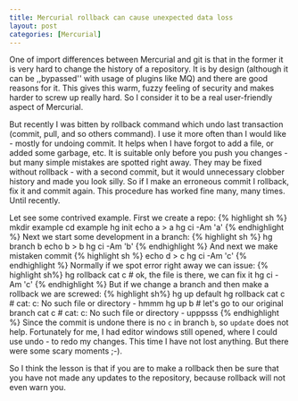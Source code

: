 ```yaml
---
title: Mercurial rollback can cause unexpected data loss
layout: post
categories: [Mercurial]
---
```

One of import differences between Mercurial and git is that in the former it is very hard to change the history of a repository. It is by design (although it can be ,,bypassed'' with usage of plugins like MQ) and there are good reasons for it. This gives this warm, fuzzy feeling of security and makes harder to screw up really hard. So I consider it to be a real user-friendly aspect of Mercurial.

But recently I was bitten by rollback command which undo last transaction (commit, pull, and so others command). I use it more often than I would like - mostly for undoing commit. It helps when I have forgot to add a file, or added some garbage, etc. It is suitable only before you push you changes - but many simple mistakes are spotted right away. They may be fixed without rollback - with a second commit, but it would unnecessary clobber history and made you look silly. So if I make an erroneous commit I rollback, fix it and commit again. This procedure has worked fine many, many times. Until recently.

Let see some contrived example. First we create a repo:
{% highlight sh %}
mkdir example
cd example
hg init
echo a > a
hg ci -Am 'a'
{% endhighlight %}
Next we start some development in a branch:
{% highlight sh %}
hg branch b
echo b > b
hg ci -Am 'b'
{% endhighlight %}
And next we make mistaken commit
{% highlight sh %}
echo d > c
hg ci -Am 'c'
{% endhighlight %}
Normally if we spot error right away we can issue:
{% highlight sh%}
hg rollback
cat c # ok, the file is there, we can fix it
hg ci -Am 'c'
{% endhighlight %}
But if we change a branch and then make a rollback we are screwed:
{% highlight sh%}
hg up default
hg rollback
cat c # cat: c: No such file or directory - hmmm
hg up b # let's go to our original branch
cat c # cat: c: No such file or directory - upppsss
{% endhighlight %}
Since the commit is undone there is no `c` in branch `b`, so `update` does not help. Fortunately for me, I had editor windows still opened, where I could use undo - to redo my changes. This time I have not lost anything. But there were some scary moments ;-).

So I think the lesson is that if you are to make a rollback then be sure that you have not made any updates to the repository, because rollback will not even warn you.
